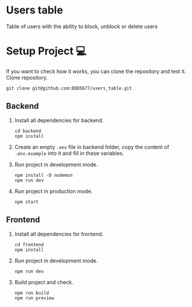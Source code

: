 # Users table

Table of users with the ability to block, unblock or delete users

# Setup Project 💻

If you want to check how it works, you can clone the repository and test it.
Clone repository.
   ```
   git clone git@github.com:DDD5677/users_table.git
   ```
## Backend
1. Install all dependencies for backend.
   ```
   cd backend
   npm install
   ```
2. Create an empty `.env` file in backend folder, copy the content of `.env.example` into it and fill in these variables.

3. Run project in development mode.
   ```
   npm install -D nodemon
   npm run dev
   ```
4. Run project in production mode.
   ```
   npm start
   ```
## Frontend
1. Install all dependencies for frontend.
   ```
   cd frontend
   npm install
   ```
2. Run project in development mode.
   ```
   npm run dev
   ```
3. Build project and check.
   ```
   npm run build
   npm run preview
   ```
